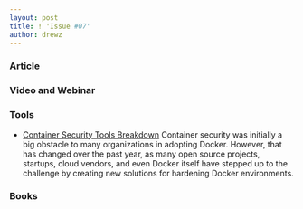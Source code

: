 ```yaml
---
layout: post
title: ! 'Issue #07'
author: drewz
---
```



### Article


### Video and Webinar

### Tools
- [Container Security Tools Breakdown](http://rancher.com/container-security-tools-breakdown/) Container security was initially a big obstacle to many organizations in adopting Docker. However, that has changed over the past year, as many open source projects, startups, cloud vendors, and even Docker itself have stepped up to the challenge by creating new solutions for hardening Docker environments.


### Books

